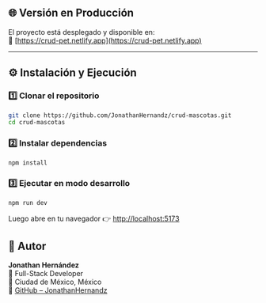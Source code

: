 ## 🌐 Versión en Producción
El proyecto está desplegado y disponible en:  
🔗 [https://crud-pet.netlify.app](https://crud-pet.netlify.app)

---

## ⚙️ Instalación y Ejecución

### 1️⃣ Clonar el repositorio
```bash
git clone https://github.com/JonathanHernandz/crud-mascotas.git
cd crud-mascotas
```

### 2️⃣ Instalar dependencias
```bash
npm install
```

### 3️⃣ Ejecutar en modo desarrollo
```bash
npm run dev
```
Luego abre en tu navegador 👉 [http://localhost:5173](http://localhost:5173)


## 👤 Autor

**Jonathan Hernández**  
💼 Full-Stack Developer  
📍 Ciudad de México, México  
🔗 [GitHub – JonathanHernandz](https://github.com/JonathanHernandz)
